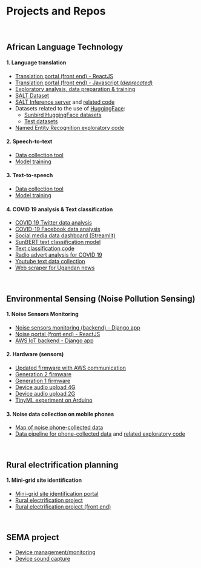 # Projects and Repos

<br/>

## African Language Technology
#### 1. Language translation
  - [Translation portal (front end) - ReactJS](https://github.com/SunbirdAI/translation-portal-react)
  - [Translation portal (front end) - Javascript (_deprecated_)](https://github.com/SunbirdAI/translation-portal)
  - [Exploratory analysis, data preparation & training](https://github.com/SunbirdAI/parallel-text-EDA)
  - [SALT Dataset](https://github.com/SunbirdAI/salt)  
  - [SALT Inference server](https://github.com/SunbirdAI/salt-api) and [related code](https://github.com/SunbirdAI/salt-misc)
  - Datasets related to the use of [HuggingFace](https://huggingface.co/):
       - [Sunbird HuggingFace datasets](https://github.com/SunbirdAI/datasets)
       - [Test datasets](https://github.com/SunbirdAI/toy-hf-datasets)
  - [Named Entity Recognition exploratory code](https://github.com/SunbirdAI/sunbird-ner)

#### 2. Speech-to-text
   - [Data collection tool](https://github.com/SunbirdAI/speech-data-collection-twilio-whatsapp)
   - [Model training](https://github.com/SunbirdAI/sunbird-speech)
#### 3. Text-to-speech
   - [Data collection tool](https://github.com/SunbirdAI/sunbird-prompt-reader)
   - [Model training](https://github.com/SunbirdAI/sunbird-speech)
#### 4. COVID 19 analysis & Text classification
   - [COVID 19 Twitter data analysis](https://github.com/SunbirdAI/covid19-uganda-twitter-data-analysis)
   - [COVID-19 Facebook data analysis](https://github.com/SunbirdAI/covid19-uganda-facebook-data-analysis)
   - [Social media data dashboard (Streamlit)](https://github.com/SunbirdAI/social-media-data-dashboard)
   - [SunBERT text classification model](https://github.com/SunbirdAI/SunBERT)
   - [Text classification code](https://github.com/SunbirdAI/text-classification)
   - [Radio advert analysis for COVID 19](https://github.com/SunbirdAI/radio-data-analysis)
   - [Youtube text data collection](https://github.com/SunbirdAI/youtube-data-collection)
   - [Web scraper for Ugandan news](https://github.com/SunbirdAI/ug-news-data-collection)

<br/>

## Environmental Sensing (Noise Pollution Sensing)
#### 1. Noise Sensors Monitoring 
   - [Noise sensors monitoring (backend) - Django app](https://github.com/SunbirdAI/noise-sensors-monitoring)
   - [Noise portal (front end) - ReactJS](https://github.com/SunbirdAI/noise-portal)
   - [AWS IoT backend - Django app](https://github.com/SunbirdAI/aws-iot-noise-monitoring)
#### 2. Hardware (sensors)
   - [Updated firmware with AWS communication](https://github.com/SunbirdAI/sb-generation2-stm32-firmware)
   - [Generation 2 firmware](https://github.com/SunbirdAI/sbgen2firmware-clean)
   - [Generation 1 firmware](https://github.com/SunbirdAI/sb-generation1-firmware)
   - [Device audio upload 4G](https://github.com/SunbirdAI/audio-file-upload-4G)
   - [Device audio upload 2G](https://github.com/SunbirdAI/audio-file-upload-2G)
   - [TinyML experiment on Arduino](https://github.com/SunbirdAI/sb-tiny-ml-arduino-nano-33-ble)
#### 3. Noise data collection on mobile phones
   - [Map of noise phone-collected data](https://github.com/SunbirdAI/noise-data-mapping)
   - [Data pipeline for phone-collected data](https://github.com/SunbirdAI/odk-noise-data-pipeline) and [related exploratory code](https://github.com/SunbirdAI/odk-api-calls)

<br/>

## Rural electrification planning
#### 1. Mini-grid site identification
   - [Mini-grid site identification portal](https://github.com/SunbirdAI/mini-grid-site-identification)
   - [Rural electrification project](https://github.com/SunbirdAI/lamwo-electrification)
   - [Rural electrification project (front end)](https://github.com/SunbirdAI/lamwo-electrification-project)

<br/>

## SEMA project
   - [Device management/monitoring](https://github.com/SunbirdAI/sunbird-sema)
   - [Device sound capture](https://github.com/SunbirdAI/sbgeneration1audiofeedback)

<br/>

